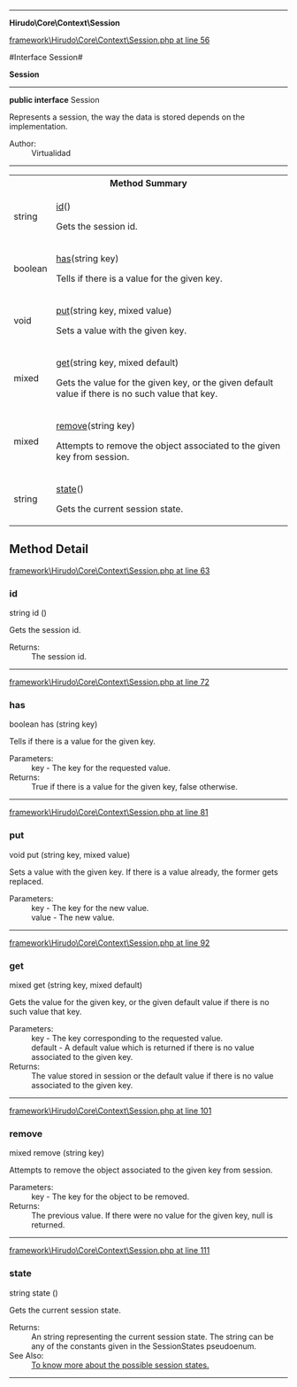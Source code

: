 

- - -

**Hirudo\Core\Context\Session**


<a href="https://github.com/JeyDotC/Hirudo/blob/master/framework/Hirudo/Core/Context/Session.php#L56" target='_blank'>framework\Hirudo\Core\Context\Session.php at line 56</a>

#Interface Session#

**Session**




- - -

<p><strong>public  interface</strong> <span>Session</span></p>

<div class="comment" id="overview_description"><p>Represents a session, the way the data is stored depends on the implementation.</p></div>

<dl>
<dt>Author:</dt>
<dd>Virtualidad</dd>
</dl>


<hr />

<table id="summary_method">
<tr><th colspan="2">Method Summary</th></tr>
<tr>
<td><span class='k'></span> <span class='nx'>string</span></td>
<td class="description"><p class="name"><a href="#id">id</a>()</p><p class="description">Gets the session id.</p></td>
</tr>
<tr>
<td><span class='k'></span> <span class='nx'>boolean</span></td>
<td class="description"><p class="name"><a href="#has">has</a>(string key)</p><p class="description">Tells if there is a value for the given key.</p></td>
</tr>
<tr>
<td><span class='k'></span> <span class='nx'>void</span></td>
<td class="description"><p class="name"><a href="#put">put</a>(string key, mixed value)</p><p class="description">Sets a value with the given key. </p></td>
</tr>
<tr>
<td><span class='k'></span> <span class='nx'>mixed</span></td>
<td class="description"><p class="name"><a href="#get">get</a>(string key, mixed default)</p><p class="description">Gets the value for the given key, or the given default value if there is no such
value that key.</p></td>
</tr>
<tr>
<td><span class='k'></span> <span class='nx'>mixed</span></td>
<td class="description"><p class="name"><a href="#remove">remove</a>(string key)</p><p class="description">Attempts to remove the object associated to the given key from session.</p></td>
</tr>
<tr>
<td><span class='k'></span> <span class='nx'>string</span></td>
<td class="description"><p class="name"><a href="#state">state</a>()</p><p class="description">Gets the current session state.</p></td>
</tr>
</table>

<h2 id="detail_method">Method Detail</h2>

<a href="https://github.com/JeyDotC/Hirudo/blob/master/framework/Hirudo/Core/Context/Session.php#L63" target='_blank'>framework\Hirudo\Core\Context\Session.php at line 63</a>

<h3 id="id()">id</h3>
<span class='k'></span> <span class='nx'>string</span> <span class='nf'>id</span> ()

<div class="details">
<p>Gets the session id.</p><dl>
<dt>Returns:</dt>
<dd>The session id.</dd>
</dl>

</div>

- - -


<a href="https://github.com/JeyDotC/Hirudo/blob/master/framework/Hirudo/Core/Context/Session.php#L72" target='_blank'>framework\Hirudo\Core\Context\Session.php at line 72</a>

<h3 id="has()">has</h3>
<span class='k'></span> <span class='nx'>boolean</span> <span class='nf'>has</span> (string key)

<div class="details">
<p>Tells if there is a value for the given key.</p><dl>
<dt>Parameters:</dt>
<dd>key - The key for the requested value.</dd>
<dt>Returns:</dt>
<dd>True if there is a value for the given key, false otherwise.</dd>
</dl>

</div>

- - -


<a href="https://github.com/JeyDotC/Hirudo/blob/master/framework/Hirudo/Core/Context/Session.php#L81" target='_blank'>framework\Hirudo\Core\Context\Session.php at line 81</a>

<h3 id="put()">put</h3>
<span class='k'></span> <span class='nx'>void</span> <span class='nf'>put</span> (string key, mixed value)

<div class="details">
<p><p>Sets a value with the given key. If there is a value already,
the former gets replaced.</p></p><dl>
<dt>Parameters:</dt>
<dd>key - The key for the new value.</dd>
<dd>value - The new value.</dd>
</dl>

</div>

- - -


<a href="https://github.com/JeyDotC/Hirudo/blob/master/framework/Hirudo/Core/Context/Session.php#L92" target='_blank'>framework\Hirudo\Core\Context\Session.php at line 92</a>

<h3 id="get()">get</h3>
<span class='k'></span> <span class='nx'>mixed</span> <span class='nf'>get</span> (string key, mixed default)

<div class="details">
<p>Gets the value for the given key, or the given default value if there is no such
value that key.</p><dl>
<dt>Parameters:</dt>
<dd>key - The key corresponding to the requested value.</dd>
<dd>default - A default value which is returned if there is no value associated to the given key.</dd>
<dt>Returns:</dt>
<dd>The value stored in session or the default value if there is no value associated to the given key.</dd>
</dl>

</div>

- - -


<a href="https://github.com/JeyDotC/Hirudo/blob/master/framework/Hirudo/Core/Context/Session.php#L101" target='_blank'>framework\Hirudo\Core\Context\Session.php at line 101</a>

<h3 id="remove()">remove</h3>
<span class='k'></span> <span class='nx'>mixed</span> <span class='nf'>remove</span> (string key)

<div class="details">
<p>Attempts to remove the object associated to the given key from session.</p><dl>
<dt>Parameters:</dt>
<dd>key - The key for the object to be removed.</dd>
<dt>Returns:</dt>
<dd>The previous value. If there were no value for the given key, null is returned.</dd>
</dl>

</div>

- - -


<a href="https://github.com/JeyDotC/Hirudo/blob/master/framework/Hirudo/Core/Context/Session.php#L111" target='_blank'>framework\Hirudo\Core\Context\Session.php at line 111</a>

<h3 id="state()">state</h3>
<span class='k'></span> <span class='nx'>string</span> <span class='nf'>state</span> ()

<div class="details">
<p>Gets the current session state.</p><dl>
<dt>Returns:</dt>
<dd>An string representing the current session state. The string can be any of the constants given in the SessionStates pseudoenum.</dd>
<dt>See Also:</dt>
<dd><a href="../../../hirudo/core/context/sessionstates.html">To know more about the possible session states.</a></dd>
</dl>

</div>

- - -

